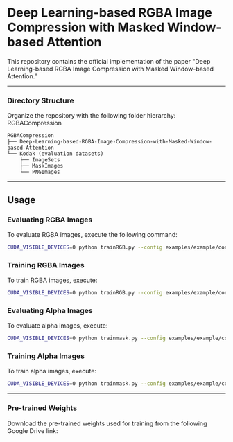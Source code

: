 # Deep Learning-based RGBA Image Compression with Masked Window-based Attention
This repository contains the official implementation of the paper "Deep Learning-based RGBA Image Compression with Masked Window-based Attention."

---

### Directory Structure
Organize the repository with the following folder hierarchy:
RGBACompression
```
RGBACompression
├── Deep-Learning-based-RGBA-Image-Compression-with-Masked-Window-based-Attention
└── Kodak (evaluation datasets)
    ├── ImageSets
    ├── MaskImages
    └── PNGImages
```

---

## Usage

### Evaluating RGBA Images

To evaluate RGBA images, execute the following command:

```bash
CUDA_VISIBLE_DEVICES=0 python trainRGB.py --config examples/example/config4096RGB.json -n test -pm checkpoints/JournalMask/1024/iter_600000.pth.tar -p checkpoints/JournalRGB/4096/iter_1500000.pth.tar --test
```

### Training RGBA Images

To train RGBA images, execute:

```bash
CUDA_VISIBLE_DEVICES=0 python trainRGB.py --config examples/example/config4096RGB.json -n test -pm checkpoints/JournalMask/1024/iter_600000.pth.tar
```

### Evaluating Alpha Images

To evaluate alpha images, execute:

```bash
CUDA_VISIBLE_DEVICES=0 python trainmask.py --config examples/example/config4096.json -n test -p checkpoints/JournalMask/4096/iter_600000.pth.tar --test
```

### Training Alpha Images

To train alpha images, execute:

```bash
CUDA_VISIBLE_DEVICES=0 python trainmask.py --config examples/example/config4096.json -n test
```

---

### Pre-trained Weights

Download the pre-trained weights used for training from the following Google Drive link:

